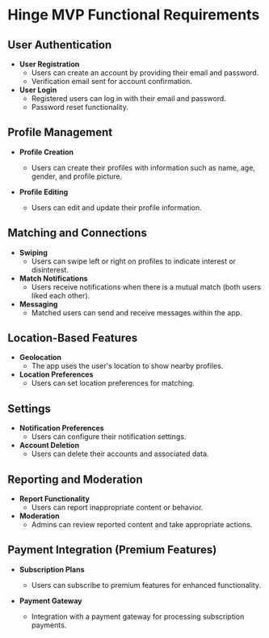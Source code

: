 # Hinge MVP Functional Requirements

## User Authentication

- **User Registration**
  - Users can create an account by providing their email and password.
  - Verification email sent for account confirmation.
- **User Login**
  - Registered users can log in with their email and password.
  - Password reset functionality.

## Profile Management

- **Profile Creation**

  - Users can create their profiles with information such as name, age, gender, and profile picture.

- **Profile Editing**
  - Users can edit and update their profile information.

## Matching and Connections

- **Swiping**
  - Users can swipe left or right on profiles to indicate interest or disinterest.
- **Match Notifications**
  - Users receive notifications when there is a mutual match (both users liked each other).
- **Messaging**
  - Matched users can send and receive messages within the app.

## Location-Based Features

- **Geolocation**
  - The app uses the user's location to show nearby profiles.
- **Location Preferences**
  - Users can set location preferences for matching.

## Settings

- **Notification Preferences**
  - Users can configure their notification settings.
- **Account Deletion**
  - Users can delete their accounts and associated data.

## Reporting and Moderation

- **Report Functionality**
  - Users can report inappropriate content or behavior.
- **Moderation**
  - Admins can review reported content and take appropriate actions.

## Payment Integration (Premium Features)

- **Subscription Plans**

  - Users can subscribe to premium features for enhanced functionality.

- **Payment Gateway**
  - Integration with a payment gateway for processing subscription payments.
